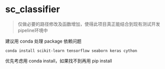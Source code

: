 # sc_classifier

> 仅做必要的路径修改及函数增加，使得此项目真正能结合到现有测试开发pipeline环境中

建议用 conda 处理 package 依赖问题

```shell
conda install scikit-learn tensorflow seaborn keras cython
```

优先考虑用 conda install，如果找不到再用 pip install
